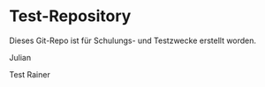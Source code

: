 ﻿# Test-Repository 

Dieses Git-Repo ist für Schulungs- und Testzwecke erstellt worden. 

Julian


Test Rainer


